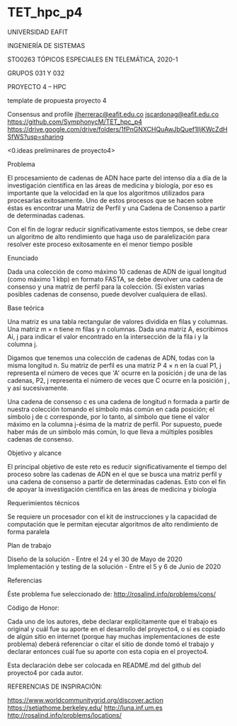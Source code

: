 # TET_hpc_p4

UNIVERSIDAD EAFIT

INGENIERÍA DE SISTEMAS

STO0263 TÓPICOS ESPECIALES EN TELEMÁTICA, 2020-1

GRUPOS 031 Y 032

PROYECTO 4 – HPC

template de propuesta proyecto 4

Consensus and profile
jlherrerac@eafit.edu.co
jscardonag@eafit.edu.co
https://github.com/SymphonycM/TET_hpc_p4
https://drive.google.com/drive/folders/1fPnGNXCHQuAwJbQuef1IljKWcZdHSfWS?usp=sharing

<0.ideas preliminares de proyecto4>

Problema

El procesamiento de cadenas de ADN hace parte del intenso día a día de la investigación científica en las áreas de medicina y biología, por eso es importante que la velocidad en la que los algoritmos utilizados para procesarlas exitosamente.
Uno de estos procesos que se hacen sobre éstas es encontrar una Matriz de Perfil y una Cadena de Consenso a partir de determinadas cadenas.

Con el fin de lograr reducir significativamente estos tiempos, se debe crear un algoritmo de alto rendimiento que haga uso de paralelización para resolver este proceso exitosamente en el menor tiempo posible

Enunciado

Dada una colección de como máximo 10 cadenas de ADN de igual longitud (como máximo 1 kbp) en formato FASTA, se debe devolver una cadena de consenso y una matriz de perfil para la colección. (Si existen varias posibles cadenas de consenso, puede devolver cualquiera de ellas).

Base teórica

Una matriz es una tabla rectangular de valores dividida en filas y columnas. Una matriz m × n tiene m filas y n columnas. Dada una matriz A, escribimos Ai, j para indicar el valor encontrado en la intersección de la fila i y la columna j.

Digamos que tenemos una colección de cadenas de ADN, todas con la misma longitud n. Su matriz de perfil es una matriz P 4 × n en la cual P1, j representa el número de veces que 'A' ocurre en la posición j de una de las cadenas, P2, j representa el número de veces que C ocurre en la posición j , y así sucesivamente.

Una cadena de consenso c es una cadena de longitud n formada a partir de nuestra colección tomando el símbolo más común en cada posición; el símbolo j de c corresponde, por lo tanto, al símbolo que tiene el valor máximo en la columna j-ésima de la matriz de perfil. Por supuesto, puede haber más de un símbolo más común, lo que lleva a múltiples posibles cadenas de consenso.

Objetivo y alcance

El principal objetivo de este reto es reducir significativamente el tiempo del proceso sobre las cadenas de ADN en el que se busca una matriz perfil y una cadena de consenso a partir de determinadas cadenas.
Esto con el fin de apoyar la investigación científica en las áreas de medicina y biología

Requerimientos técnicos

Se requiere un procesador con el kit de instrucciones y la capacidad de computación que le permitan ejecutar algoritmos de alto rendimiento de forma paralela 

Plan de trabajo

Diseño de la solución - Entre el 24 y el 30 de Mayo de 2020
Implementación y testing de la solución - Entre el 5 y 6 de Junio de 2020

Referencias

Éste problema fue seleccionado de:
http://rosalind.info/problems/cons/

Código de Honor:

Cada uno de los autores, debe declarar explícitamente que el trabajo es original y cuál fue su aporte en el desarrollo del proyecto4, o si es copiado de algún sitio en internet (porque hay muchas implementaciones de este problema) deberá referenciar o citar el sitio de donde tomó el trabajo y declarar entonces cuál fue su aporte con esta copia en el proyecto4. 

Esta declaración debe ser colocada en README.md del github del proyecto4 por cada autor.

REFERENCIAS DE INSPIRACIÓN:


https://www.worldcommunitygrid.org/discover.action
https://setiathome.berkeley.edu/
http://luna.inf.um.es
http://rosalind.info/problems/locations/

